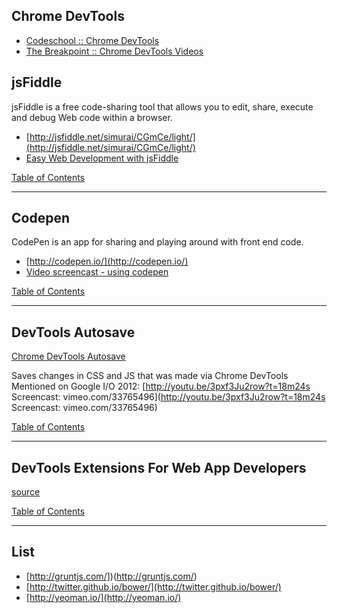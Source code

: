 ## Chrome DevTools
* [Codeschool :: Chrome DevTools](http://www.codeschool.com/courses/discover-devtools)
* [The Breakpoint :: Chrome DevTools Videos](http://www.youtube.com/playlist?list=PLVUliVBcvz1n_DOgB4lb06G_Dc5fQVRRv)


## jsFiddle
jsFiddle is a free code-sharing tool that allows you to edit, share, execute and debug Web code within a browser.
* [http://jsfiddle.net/simurai/CGmCe/light/](http://jsfiddle.net/simurai/CGmCe/light/)
* [Easy Web Development with jsFiddle](http://visualstudiomagazine.com/articles/2012/01/10/easy-web-development-with-jsfiddle.aspx)

[Table of Contents](TABLE-OF-CONTENTS.md)

---------------------------

## Codepen
CodePen is an app for sharing and playing around with front end code.
* [http://codepen.io/](http://codepen.io/)
* [Video screencast - using codepen](http://css-tricks.com/video-screencasts/112-using-codepen/)

[Table of Contents](TABLE-OF-CONTENTS.md)

---------------------------

## DevTools Autosave

[Chrome DevTools Autosave](https://chrome.google.com/webstore/detail/devtools-autosave/mlejngncgiocofkcbnnpaieapabmanfl?hl=en)

Saves changes in CSS and JS that was made via Chrome DevTools
Mentioned on Google I/O 2012: [http://youtu.be/3pxf3Ju2row?t=18m24s
Screencast: vimeo.com/33765496](http://youtu.be/3pxf3Ju2row?t=18m24s
Screencast: vimeo.com/33765496)


[Table of Contents](TABLE-OF-CONTENTS.md)

---------------------------


## DevTools Extensions For Web App Developers

[source](http://addyosmani.com/blog/devtools-extensions-for-webapp-developers/)

[Table of Contents](TABLE-OF-CONTENTS.md)

---------------------------


## List
* [http://gruntjs.com/])(http://gruntjs.com/)
* [http://twitter.github.io/bower/](http://twitter.github.io/bower/)
* [http://yeoman.io/](http://yeoman.io/)